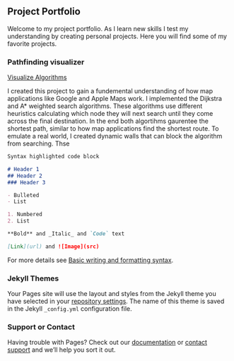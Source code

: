 ## Project Portfolio
Welcome to my project portfolio. As I learn new skills I test my understanding by creating personal projects. Here you will find some of my favorite projects.



### Pathfinding visualizer

[Visualize Algorithms](https://nabeel44.github.io/Pathfinding-Visualizer/)

I created this project to gain a fundemental understanding of how map applications like Google and Apple Maps work. I implemented the Dijkstra and A* weighted search algorithms. These algorithms use different heuristics calculating which node they will next search until they come across the final destination. In the end both algortihms gaurentee the shortest path, similar to how map applications find the shortest route. To emulate a real world, I created dynamic walls that can block the algorithm from searching. Thse 

```markdown
Syntax highlighted code block

# Header 1
## Header 2
### Header 3

- Bulleted
- List

1. Numbered
2. List

**Bold** and _Italic_ and `Code` text

[Link](url) and ![Image](src)
```

For more details see [Basic writing and formatting syntax](https://docs.github.com/en/github/writing-on-github/getting-started-with-writing-and-formatting-on-github/basic-writing-and-formatting-syntax).

### Jekyll Themes

Your Pages site will use the layout and styles from the Jekyll theme you have selected in your [repository settings](https://github.com/nabeel44/nabeel44.github.io/settings/pages). The name of this theme is saved in the Jekyll `_config.yml` configuration file.

### Support or Contact

Having trouble with Pages? Check out our [documentation](https://docs.github.com/categories/github-pages-basics/) or [contact support](https://support.github.com/contact) and we’ll help you sort it out.
